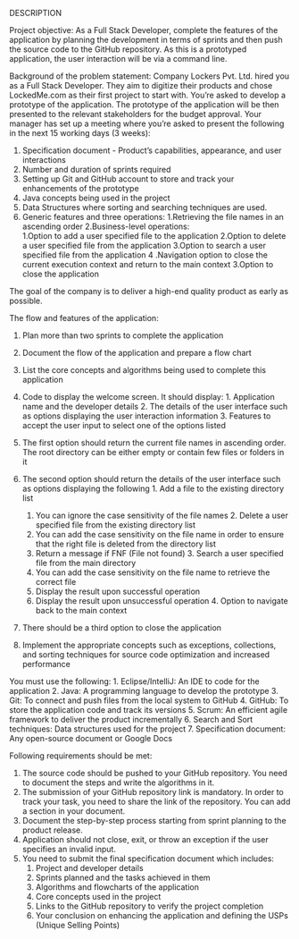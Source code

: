 DESCRIPTION

Project objective:
   As a Full Stack Developer, complete the features of the application by planning the development in terms of sprints and then push the source code to the GitHub repository. As this is a prototyped application, the user interaction will be via a command line. 

Background of the problem statement:
   Company Lockers Pvt. Ltd. hired you as a Full Stack Developer. They aim to digitize their products and chose LockedMe.com as their first project to start with. You’re asked to develop a prototype of the application. The prototype of the application will be then presented to the relevant stakeholders for the budget approval. Your manager has set up a meeting where you’re asked to present the following in the next 15 working days (3 weeks): 

   1.	Specification document - Product’s capabilities, appearance, and user interactions
   2.	Number and duration of sprints required 
   3.	Setting up Git and GitHub account to store and track your enhancements of the prototype 
   4.	Java concepts being used in the project 
   5.	Data Structures where sorting and searching techniques are used. 
   6.	Generic features and three operations: 
      1.Retrieving the file names in an ascending order
      2.Business-level operations:  
             1.Option to add a user specified file to the application
             2.Option to delete a user specified file from the application
             3.Option to search a user specified file from the application
             4 .Navigation option to close the current execution context and return to the main context
        3.Option to close the application

The goal of the company is to deliver a high-end quality product as early as possible. 


The flow and features of the application:
   1.	Plan more than two sprints to complete the application
   2.	Document the flow of the application and prepare a flow chart 
   3.	List the core concepts and algorithms being used to complete this application
   4.	Code to display the welcome screen. It should display:
      1. Application name and the developer details 
      2.	The details of the user interface such as options displaying the user interaction information 
      3.	Features to accept the user input to select one of the options listed 
   5.	The first option should return the current file names in ascending order. The root directory can be either empty or contain few files or folders in it
   6.	The second option should return the details of the user interface such as options displaying the following
      1.	Add a file to the existing directory list
        1. You can ignore the case sensitivity of the file names 
      2.	Delete a user specified file from the existing directory list
        1. You can add the case sensitivity on the file name in order to ensure that the right file is deleted from the directory list
        2. Return a message if FNF (File not found)
      3.	Search a user specified file from the main directory
        1. You can add the case sensitivity on the file name to retrieve the correct file
        2. Display the result upon successful operation
        3. Display the result upon unsuccessful operation
      4.	Option to navigate back to the main context
      
   7.	There should be a third option to close the application
   8.	Implement the appropriate concepts such as exceptions, collections, and sorting techniques for source code optimization and increased performance 



You must use the following:
    1. Eclipse/IntelliJ: An IDE to code for the application 
    2. Java: A programming language to develop the prototype 
    3. Git: To connect and push files from the local system to GitHub 
    4. GitHub: To store the application code and track its versions 
    5. Scrum: An efficient agile framework to deliver the product incrementally 
    6. Search and Sort techniques: Data structures used for the project 
    7. Specification document: Any open-source document or Google Docs 


Following requirements should be met:
   1.	The source code should be pushed to your GitHub repository. You need to document the steps and write the algorithms in it.
   2.	The submission of your GitHub repository link is mandatory. In order to track your task, you need to share the link of the repository. You can add a section in   your document. 
   3.	Document the step-by-step process starting from sprint planning to the product release. 
   4.	Application should not close, exit, or throw an exception if the user specifies an invalid input.
   5.	You need to submit the final specification document which includes: 
        1. Project and developer details 
        2. Sprints planned and the tasks achieved in them 
        3. Algorithms and flowcharts of the application 
        4. Core concepts used in the project  
        5. Links to the GitHub repository to verify the project completion 
        6. Your conclusion on enhancing the application and defining the USPs (Unique Selling Points)
